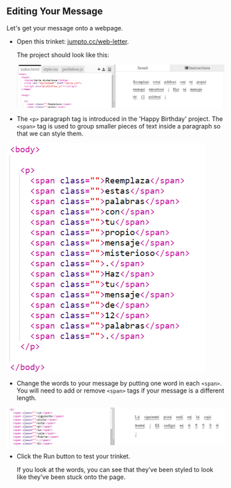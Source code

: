 ## Editing Your Message

Let's get your message onto a webpage.

+ Open this trinket: <a href="http://jumpto.cc/web-letter" target="_blank">jumpto.cc/web-letter</a>.
    
    The project should look like this:
    
    ![captura de pantalla](images/letter-starter.png)

+ The `<p>` paragraph tag is introduced in the 'Happy Birthday' project. The `<span>` tag is used to group smaller pieces of text inside a paragraph so that we can style them.

![captura de pantalla](images/letter-placeholder.png)

+ Change the words to your message by putting one word in each `<span>`. You will need to add or remove `<span>` tags if your message is a different length. 

![captura de pantalla](images/letter-message.png)

+ Click the Run button to test your trinket.
    
    If you look at the words, you can see that they’ve been styled to look like they’ve been stuck onto the page.